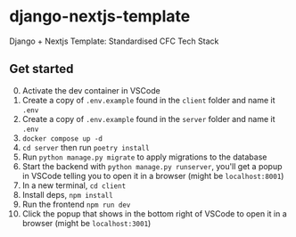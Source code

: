 # django-nextjs-template

Django + Nextjs Template: Standardised CFC Tech Stack

## Get started

0. Activate the dev container in VSCode
1. Create a copy of `.env.example` found in the `client` folder and name it `.env`
2. Create a copy of `.env.example` found in the `server` folder and name it `.env`
3. `docker compose up -d`
4. `cd server` then run `poetry install`
5. Run `python manage.py migrate` to apply migrations to the database
6. Start the backend with `python manage.py runserver`, you'll get a popup in VSCode telling you to open it in a browser (might be `localhost:8001`)
7. In a new terminal, `cd client`
8. Install deps, `npm install`
9. Run the frontend `npm run dev`
10. Click the popup that shows in the bottom right of VSCode to open it in a browser (might be `localhost:3001`)
